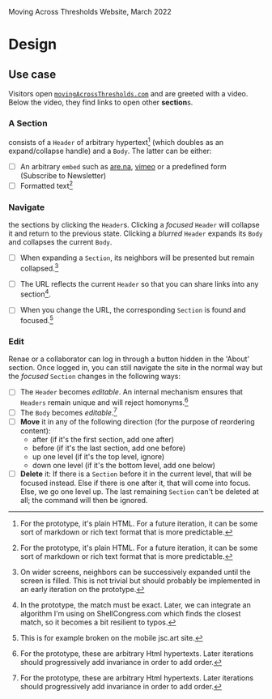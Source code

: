 Moving Across Thresholds Website, March 2022

# Design

## Use case
Visitors open [`movingAcrossThresholds.com`](movingAcrossThresholds.com) and are greeted with a video. Below the video, they find links to open other **section**s.

### A Section
consists of a `Header` of arbitrary hypertext[^1] (which doubles as an expand/collapse handle) and a `Body`. The latter can be either:

- [ ] An arbitrary `embed` such as [are.na](are.na), [vimeo](vimeo.com) or a predefined form (Subscribe to Newsletter)
- [ ] Formatted text[^1]

[^1]: For the prototype, it's plain HTML. For a future iteration, it can be some sort of markdown or rich text format that is more predictable.

### Navigate
the sections by clicking the `Header`s. Clicking a _focused_ `Header` will collapse it and return to the previous state. Clicking a _blurred_ `Header` expands its `Body` and collapses the current `Body`. 

- [ ] When expanding a `Section`, its neighbors will be presented but remain collapsed.[^2]
- [ ] The URL reflects the current `Header` so that you can share links into any section[^3].
- [ ] When you change the URL, the corresponding `Section` is found and focused.[^4]


[^2]: On wider screens, neighbors can be successively expanded until the screen is filled. This is not trivial but should probably be implemented in an early iteration on the prototype.
[^3]: In the prototype, the match must be exact. Later, we can integrate an algorithm I'm using on ShellCongress.com which finds the closest match, so it becomes a bit resilient to typos.
[^4]: This is for example broken on the mobile jsc.art site.

### Edit
Renae or a collaborator can log in through a button hidden in the 'About' section. Once logged in, you can still navigate the site in the normal way but the _focused_ `Section` changes in the following ways:

- [ ] The `Header` becomes _editable_. An internal mechanism ensures that `Headers` remain unique and will reject homonyms.[^7]
- [ ] The `Body` becomes _editable_.[^7]
- [ ] **Move** it in any of the following direction (for the purpose of reordering content):
    - after (if it's the first section, add one after)
    - before (if it's the last section, add one before)
    - up one level (if it's the top level, ignore)
    - down one level (if it's the bottom level, add one below)
- [ ] **Delete** it: If there is a `Section` before it in the current level, that will be focused instead. Else if there is one after it, that will come into focus. Else, we go one level up. The last remaining `Section` can't be deleted at all; the command will then be ignored.

[^7]: For the prototype, these are arbitrary Html hypertexts. Later iterations should progressively add invariance in order to add order.